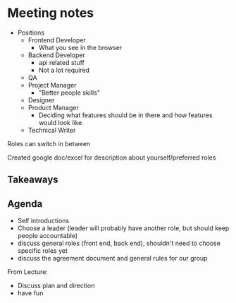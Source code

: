 # Meeting notes

- Positions
  - Frontend Developer
    - What you see in the browser
  - Backend Developer 
    - api related stuff
    - Not a lot required
  - QA
  - Project Manager
    - "Better people skills"
  - Designer
  - Product Manager
    - Deciding what features should be in there and how features would look like
  - Technical Writer

Roles can switch in between

Created google doc/excel for description about yourself/preferred roles

## Takeaways



## Agenda
- Self introductions
- Choose a leader (leader will probably have another role, but should keep people accountable)
- discuss general roles (front end, back end), shouldn't need to choose specific roles yet
- discuss the agreement document and general rules for our group

From Lecture:
- Discuss plan and direction
- have fun
